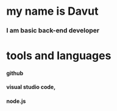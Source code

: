 # my name is Davut





### I am basic back-end developer



# tools and languages
#### github
#### visual studio code,
#### node.js
